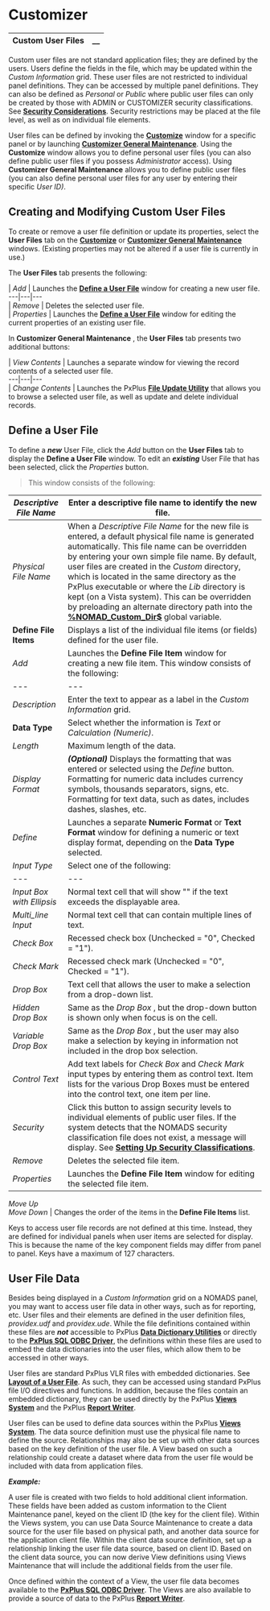 # Customizer   
  
**Custom User Files** |  **__**  
---|---  
  
Custom user files are not standard application files; they are defined by the users. Users define the fields in the file, which may be updated within the _Custom Information_ grid. These user files are not restricted to individual panel definitions. They can be accessed by multiple panel definitions. They can also be defined as _Personal_ or _Public_ where public user files can only be created by those with ADMIN or CUSTOMIZER security classifications. See **[Security Considerations](Security%20Considerations.md)**. Security restrictions may be placed at the file level, as well as on individual file elements.

User files can be defined by invoking the **[Customize](Working%20with%20Custom%20Information.htm#customize)** window for a specific panel or by launching **[Customizer General Maintenance](Working%20with%20Custom%20Information.htm#custom_gen_maint)**. Using the **Customize** window allows you to define personal user files (you can also define public user files if you possess _Administrator_ access). Using **Customizer General Maintenance** allows you to define public user files (you can also define personal user files for any user by entering their specific _User ID)_.

## Creating and Modifying Custom User Files

To create or remove a user file definition or update its properties, select the **User Files** tab on the **[Customize](Working%20with%20Custom%20Information.htm#customize)** or **[Customizer General Maintenance](Working%20with%20Custom%20Information.htm#custom_gen_maint)** windows. (Existing properties may not be altered if a user file is currently in use.)

The **User Files** tab presents the following:

|  _Add_ |  Launches the **[Define a User File](Custom%20User%20Files.htm#Mark1)** window for creating a new user file.  
---|---|---  
|  _Remove_ |  Deletes the selected user file.  
|  _Properties_ |  Launches the **[Define a User File](Custom%20User%20Files.htm#Mark1)** window for editing the current properties of an existing user file.  
  
In **Customizer General Maintenance** , the **User Files** tab presents two additional buttons:

|  _View Contents_ |  Launches a separate window for viewing the record contents of a selected user file.  
---|---|---  
|  _Change Contents_ |  Launches the PxPlus **[File Update Utility](../../File%20Update%20Utility.md)** that allows you to browse a selected user file, as well as update and delete individual records.  
  
##  Define a User File

To define a **_new_** User File, click the _Add_ button on the **User Files** tab to display the **Define a User File** window. To edit an **_existing_** User File that has been selected, click the _Properties_ button.

> This window consists of the following:

_Descriptive File Name_ |  Enter a descriptive file name to identify the new file.  
---|---  
_Physical File Name_ |  When a _Descriptive File Name_ for the new file is entered, a default physical file name is generated automatically. This file name can be overridden by entering your own simple file name. By default, user files are created in the _Custom_ directory, which is located in the same directory as the PxPlus executable or where the _Lib_ directory is kept (on a Vista system). This can be overridden by preloading an alternate directory path into the **[%NOMAD_Custom_Dir$](../Appendix/NOMADS%20Variables/Overview.htm#customdir)** global variable.  
**Define File Items** |  Displays a list of the individual file items (or fields) defined for the user file.  
_Add_ |  Launches the **Define File Item** window for creating a new file item. This window consists of the following: |  _Item Identifier_ |  Code name used to identify the data item.  
---|---  
_Description_ |  Enter the text to appear as a label in the _Custom Information_ grid.  
**Data Type** |  Select whether the information is _Text_ or _Calculation (Numeric)_.  
_Length_ |  Maximum length of the data.  
_Display Format_ |  **_(Optional)_** Displays the formatting that was entered or selected using the _Define_ button. Formatting for numeric data includes currency symbols, thousands separators, signs, etc. Formatting for text data, such as dates, includes dashes, slashes, etc.  
_Define_ |  Launches a separate **Numeric Format** or **Text Format** window for defining a numeric or text display format, depending on the **Data Type** selected.  
_Input Type_ |  Select one of the following: |  _Input Box_ |  Normal text cell containing one line of data.  
---|---  
_Input Box with Ellipsis_ |  Normal text cell that will show "" if the text exceeds the displayable area.  
_Multi_line_ _Input_ |  Normal text cell that can contain multiple lines of text.  
_Check Box_ |  Recessed check box (Unchecked = "0", Checked = "1").  
_Check Mark_ |  Recessed check mark (Unchecked = "0", Checked = "1").  
_Drop Box_ |  Text cell that allows the user to make a selection from a drop-down list.  
_Hidden Drop Box_ |  Same as the _Drop Box_ , but the drop-down button is shown only when focus is on the cell.  
_Variable Drop Box_ |  Same as the _Drop Box_ , but the user may also make a selection by keying in information not included in the drop box selection.  
_Control Text_ |  Add text labels for _Check Box_ and _Check Mark_ input types by entering them as control text. Item lists for the various Drop Boxes must be entered into the control text, one item per line.  
_Security_ |  Click this button to assign security levels to individual elements of public user files. If the system detects that the NOMADS security classification file does not exist, a message will display. See **[Setting Up Security Classifications](../System%20Maintenance%20Tools/Security%20Manager/Defining%20Classifications.htm#Mark1)**.  
_Remove_ |  Deletes the selected file item.  
_Properties_ |  Launches the **Define File Item** window for editing the selected file item.  
_Move Up  
Move Down_ |  Changes the order of the items in the **Define File Items** list.  
  
Keys to access user file records are not defined at this time. Instead, they are defined for individual panels when user items are selected for display. This is because the name of the key component fields may differ from panel to panel. Keys have a maximum of 127 characters.

## User File Data

Besides being displayed in a _Custom Information_ grid on a NOMADS panel, you may want to access user file data in other ways, such as for reporting, etc. User files and their elements are defined in the user definition files, _providex.udf_ and _providex.ude_. While the file definitions contained within these files are **_not_** accessible to PxPlus **[Data Dictionary Utilities](../../Data%20Dictionary/Data%20Dictionary%20Utilities/Overview.md)** or directly to the **[PxPlus SQL ODBC Driver](../../odbc/pxplus_odbc.md)**, the definitions within these files are used to embed the data dictionaries into the user files, which allow them to be accessed in other ways.

User files are standard PxPlus VLR files with embedded dictionaries. See **[Layout of a User File](File%20Definitions.htm#layout_user)**. As such, they can be accessed using standard PxPlus file I/O directives and functions. In addition, because the files contain an embedded dictionary, they can be used directly by the PxPlus **[Views System](../../Views%20System/Introduction.md)** and the PxPlus **[Report Writer](../../Report%20Writer/Introduction.md)**.

User files can be used to define data sources within the PxPlus **[Views System](../../Views%20System/Introduction.md)**. The data source definition must use the physical file name to define the source. Relationships may also be set up with other data sources based on the key definition of the user file. A View based on such a relationship could create a dataset where data from the user file would be included with data from application files.

**_Example:_**

A user file is created with two fields to hold additional client information. These fields have been added as custom information to the Client Maintenance panel, keyed on the client ID (the key for the client file). Within the Views system, you can use Data Source Maintenance to create a data source for the user file based on physical path, and another data source for the application client file. Within the client data source definition, set up a relationship linking the user file data source, based on client ID. Based on the client data source, you can now derive View definitions using Views Maintenance that will include the additional fields from the user file.

Once defined within the context of a View, the user file data becomes available to the **[PxPlus SQL ODBC Driver](../../odbc/pxplus_odbc.md)**. The Views are also available to provide a source of data to the PxPlus **[Report Writer](../../Report%20Writer/Introduction.md)**.
